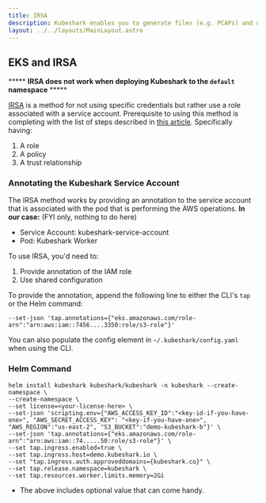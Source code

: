 ```yaml
---
title: IRSA
description: Kubeshark enables you to generate files (e.g. PCAPs) and upload them to an immutable datastore (e.g. AWS S3).
layout: ../../layouts/MainLayout.astro
---
```


## EKS and IRSA 

***** **IRSA does not work when deploying Kubeshark to the `default` namespace** *****

[IRSA](https://docs.aws.amazon.com/eks/latest/userguide/iam-roles-for-service-accounts.html) is a method for not using specific credentials but rather use a role associated with a service account.
Prerequisite to using this method is completing with the list of steps described in [this article](https://docs.aws.amazon.com/eks/latest/userguide/iam-roles-for-service-accounts.html). Specifically having:
1. A role
2. A policy
3. A trust relationship

### Annotating the Kubeshark Service Account
The IRSA method works by providing an annotation to the service account that is associated with the pod that is performing the AWS operations.
**In our case:** (FYI only, nothing to do here)
- Service Account: kubeshark-service-account 
- Pod: Kubeshark Worker 

To use IRSA, you'd need to:
1. Provide annotation of the IAM role
2. Use shared configuration

To provide the annotation, append the following line to either the CLI's `tap` or the Helm command:

```shell
--set-json 'tap.annotations={"eks.amazonaws.com/role-arn":"arn:aws:iam::7456....3350:role/s3-role"}'
```
You can also populate the config element in `~/.kubeshark/config.yaml` when using the CLI.

### Helm Command

```shell
helm install kubeshark kubeshark/kubeshark -n kubeshark --create-namespace \
--create-namespace \
--set license=<your-license-here> \
--set-json 'scripting.env={"AWS_ACCESS_KEY_ID":"<key-id-if-you-have-one>", "AWS_SECRET_ACCESS_KEY": "<key-if-you-have-one>", "AWS_REGION":"us-east-2", "S3_BUCKET":"demo-kubeshark-b"}' \
--set-json 'tap.annotations={"eks.amazonaws.com/role-arn":"arn:aws:iam::74.....50:role/s3-role"}' \
--set tap.ingress.enabled=true \
--set tap.ingress.host=demo.kubeshark.io \
--set "tap.ingress.auth.approveddomains={kubeshark.co}" \
--set tap.release.namespace=kubeshark \
--set tap.resources.worker.limits.memory=2Gi
```

* The above includes optional value that can come handy.
